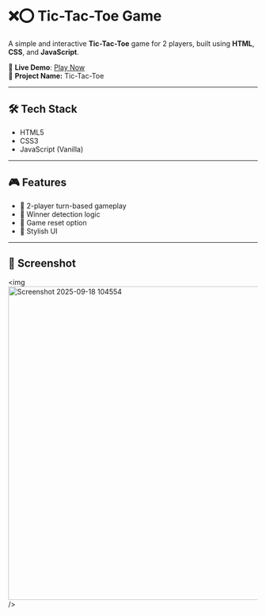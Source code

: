 # ❌⭕ Tic-Tac-Toe Game

A simple and interactive **Tic-Tac-Toe** game for 2 players, built using **HTML**, **CSS**, and **JavaScript**.

🔗 **Live Demo**: [Play Now](https://amirsuhail21.github.io/Tik-Tak-Toe/)  
📁 **Project Name:** Tic-Tac-Toe

---

## 🛠 Tech Stack

- HTML5
- CSS3
- JavaScript (Vanilla)

---

## 🎮 Features

- 🎲 2-player turn-based gameplay
- 🧠 Winner detection logic
- 🔁 Game reset option
- 🎨 Stylish UI

---

## 📸 Screenshot

<img <img width="1365" height="632" alt="Screenshot 2025-09-18 104554" src="https://github.com/user-attachments/assets/942b32e1-13fa-4964-9bf6-ab9d376735b1" />
/>

